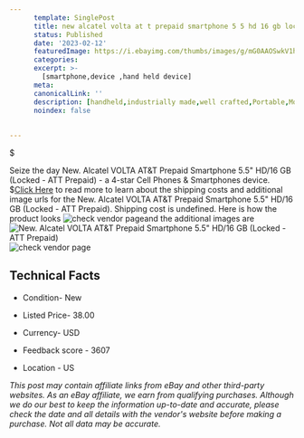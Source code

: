 ```yaml
---
      template: SinglePost
      title: new alcatel volta at t prepaid smartphone 5 5 hd 16 gb locked att prepaid 
      status: Published
      date: '2023-02-12'
      featuredImage: https://i.ebayimg.com/thumbs/images/g/mG0AAOSwkV1hRty1/s-l225.jpg
      categories: 
      excerpt: >-
        [smartphone,device ,hand held device]
      meta:
      canonicalLink: ''
      description: [handheld,industrially made,well crafted,Portable,Mobile,Compact,Convenient,Lightweight,Maneuverable,Man-portable,Miniature,Carriable,Hand-held,Light,Holdable,Transportable,Mobile device,Pocket-sized,On-the-go,Wireless,Cordless,Compact size,Convenient size, smartphone,device ,hand held device]
      noindex: false
      
        
---
```

$

Seize the day New. Alcatel VOLTA  AT&T Prepaid Smartphone 5.5" HD/16 GB (Locked - ATT Prepaid) - a 4-star Cell Phones & Smartphones device.
$[Click Here](https://www.ebay.com/itm/334730898539?hash=item4def842c6b%3Ag%3AmG0AAOSwkV1hRty1&mkevt=1&mkcid=1&mkrid=711-53200-19255-0&campid=%253CePNCampaignId%253E&customid=%253CreferenceId%253E&toolid=10049) to read more to learn about the shipping costs and additional image urls for the New. Alcatel VOLTA  AT&T Prepaid Smartphone 5.5" HD/16 GB (Locked - ATT Prepaid). Shipping cost is undefined. Here is how the product looks ![check vendor page](https://i.ebayimg.com/thumbs/images/g/mG0AAOSwkV1hRty1/s-l225.jpg)and the additional images are![New. Alcatel VOLTA  AT&T Prepaid Smartphone 5.5" HD/16 GB (Locked - ATT Prepaid)](https://i.ebayimg.com/images/g/mG0AAOSwkV1hRty1/s-l225.jpg)![check vendor page]()



 ## Technical Facts 



     
      

 - Condition- New 


      

 - Listed Price- 38.00 


      

 - Currency- USD 


      

 - Feedback score - 3607 


      

 - Location - US 


      
      

 *_This post may contain affiliate links from eBay and other third-party websites. As an eBay affiliate, we earn from qualifying purchases. Although we do our best to keep the information up-to-date and accurate, please check the date and all details with the vendor's website before making a purchase. Not all data may be accurate._*






